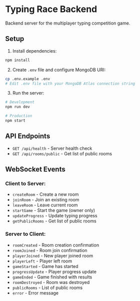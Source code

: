 # Typing Race Backend

Backend server for the multiplayer typing competition game.

## Setup

1. Install dependencies:
```bash
npm install
```

2. Create `.env` file and configure MongoDB URI:
```bash
cp .env.example .env
# Edit .env file with your MongoDB Atlas connection string
```

3. Run the server:
```bash
# Development
npm run dev

# Production
npm start
```

## API Endpoints

- `GET /api/health` - Server health check
- `GET /api/rooms/public` - Get list of public rooms

## WebSocket Events

### Client to Server:
- `createRoom` - Create a new room
- `joinRoom` - Join an existing room
- `leaveRoom` - Leave current room
- `startGame` - Start the game (owner only)
- `updateProgress` - Update typing progress
- `getPublicRooms` - Get list of public rooms

### Server to Client:
- `roomCreated` - Room creation confirmation
- `roomJoined` - Room join confirmation
- `playerJoined` - New player joined room
- `playerLeft` - Player left room
- `gameStarted` - Game has started
- `progressUpdate` - Player progress update
- `gameEnded` - Game finished with results
- `roomDestroyed` - Room was destroyed
- `publicRooms` - List of public rooms
- `error` - Error message
